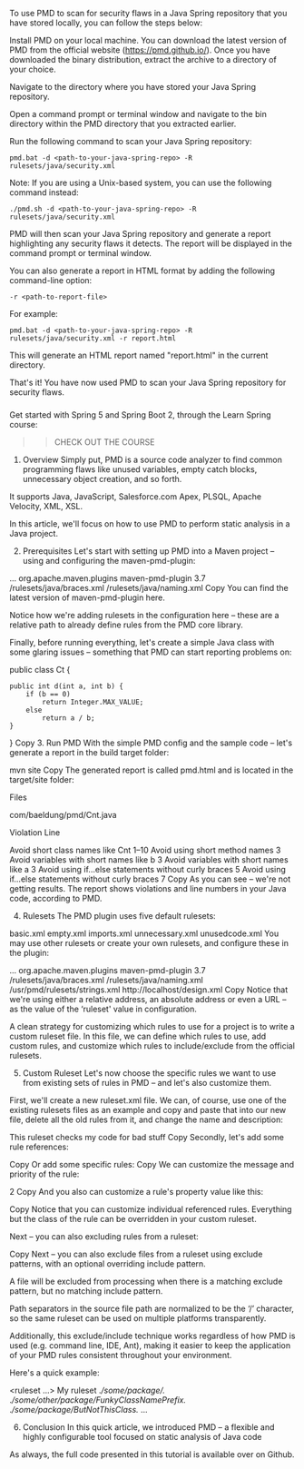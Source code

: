 To use PMD to scan for security flaws in a Java Spring repository that you have stored locally, you can follow the steps below:

Install PMD on your local machine. You can download the latest version of PMD from the official website (https://pmd.github.io/). 
Once you have downloaded the binary distribution, extract the archive to a directory of your choice.

Navigate to the directory where you have stored your Java Spring repository.

Open a command prompt or terminal window and navigate to the bin directory within the PMD directory that you extracted earlier.

Run the following command to scan your Java Spring repository:

```
pmd.bat -d <path-to-your-java-spring-repo> -R rulesets/java/security.xml
```

Note: If you are using a Unix-based system, you can use the following command instead:

```
./pmd.sh -d <path-to-your-java-spring-repo> -R rulesets/java/security.xml
```

PMD will then scan your Java Spring repository and generate a report highlighting any security flaws it detects. The report will be displayed in the command prompt or terminal window.

You can also generate a report in HTML format by adding the following command-line option:

```
-r <path-to-report-file>
```

For example:

```
pmd.bat -d <path-to-your-java-spring-repo> -R rulesets/java/security.xml -r report.html
```

This will generate an HTML report named "report.html" in the current directory.

That's it! 
You have now used PMD to scan your Java Spring repository for security flaws.

###
###


Get started with Spring 5 and Spring Boot 2, through the Learn Spring course:
>> CHECK OUT THE COURSE
1. Overview
Simply put, PMD is a source code analyzer to find common programming flaws like unused variables, empty catch blocks, unnecessary object creation, and so forth.

It supports Java, JavaScript, Salesforce.com Apex, PLSQL, Apache Velocity, XML, XSL.

In this article, we'll focus on how to use PMD to perform static analysis in a Java project.

2. Prerequisites
Let's start with setting up PMD into a Maven project – using and configuring the maven-pmd-plugin:

<project>
    ...
    <reporting>
        <plugins>
            <plugin>
                <groupId>org.apache.maven.plugins</groupId>
                <artifactId>maven-pmd-plugin</artifactId>
                <version>3.7</version>
                <configuration>
                    <rulesets>
                        <ruleset>/rulesets/java/braces.xml</ruleset>
                        <ruleset>/rulesets/java/naming.xml</ruleset>
                    </rulesets>
                </configuration>
            </plugin>
        </plugins>
    </reporting>
</project>
Copy
You can find the latest version of maven-pmd-plugin here.

Notice how we're adding rulesets in the configuration here – these are a relative path to already define rules from the PMD core library.

Finally, before running everything, let's create a simple Java class with some glaring issues – something that PMD can start reporting problems on:

public class Ct {

    public int d(int a, int b) {
        if (b == 0)
            return Integer.MAX_VALUE;
        else
            return a / b;
    }
}
Copy
3. Run PMD
With the simple PMD config and the sample code – let's generate a report in the build target folder:

mvn site
Copy
The generated report is called pmd.html and is located in the target/site folder:

Files

com/baeldung/pmd/Cnt.java

Violation                                                                             Line

Avoid short class names like Cnt                                   1–10 
Avoid using short method names                                  3 
Avoid variables with short names like b                        3 
Avoid variables with short names like a                        3 
Avoid using if...else statements without curly braces 5 
Avoid using if...else statements without curly braces 7 
Copy
As you can see – we're not getting results. The report shows violations and line numbers in your Java code, according to PMD.

4. Rulesets
The PMD plugin uses five default rulesets:

basic.xml
empty.xml
imports.xml
unnecessary.xml
unusedcode.xml
You may use other rulesets or create your own rulesets, and configure these in the plugin:

<project>
    ...
    <reporting>
        <plugins>
            <plugin>
                <groupId>org.apache.maven.plugins</groupId>
                <artifactId>maven-pmd-plugin</artifactId>
                <version>3.7</version>
                <configuration>
                    <rulesets>
                        <ruleset>/rulesets/java/braces.xml</ruleset>
                        <ruleset>/rulesets/java/naming.xml</ruleset>
                        <ruleset>/usr/pmd/rulesets/strings.xml</ruleset>
                        <ruleset>http://localhost/design.xml</ruleset>
                    </rulesets>
                </configuration>
            </plugin>
        </plugins>
    </reporting>
</project>
Copy
Notice that we're using either a relative address, an absolute address or even a URL – as the value of the ‘ruleset' value in configuration.

A clean strategy for customizing which rules to use for a project is to write a custom ruleset file. In this file, we can define which rules to use, add custom rules, and customize which rules to include/exclude from the official rulesets.

5. Custom Ruleset
Let's now choose the specific rules we want to use from existing sets of rules in PMD – and let's also customize them.

First, we'll create a new ruleset.xml file. We can, of course, use one of the existing rulesets files as an example and copy and paste that into our new file, delete all the old rules from it, and change the name and description:

<?xml version="1.0"?>
<ruleset name="Custom ruleset"
  xmlns="http://pmd.sourceforge.net/ruleset/2.0.0"
  xmlns:xsi="http://www.w3.org/2001/XMLSchema-instance"
  xsi:schemaLocation="http://pmd.sourceforge.net/ruleset/2.0.0
  http://pmd.sourceforge.net/ruleset_2_0_0.xsd">
    <description>
        This ruleset checks my code for bad stuff
    </description>
</ruleset>
Copy
Secondly, let's add some rule references:

<!-- We'll use the entire 'strings' ruleset -->
<rule ref="rulesets/java/strings.xml"/>
Copy
Or add some specific rules:

<rule ref="rulesets/java/unusedcode.xml/UnusedLocalVariable"/>
<rule ref="rulesets/java/unusedcode.xml/UnusedPrivateField"/>
<rule ref="rulesets/java/imports.xml/DuplicateImports"/>
<rule ref="rulesets/java/basic.xml/UnnecessaryConversionTemporary"/>
Copy
We can customize the message and priority of the rule:

<rule ref="rulesets/java/basic.xml/EmptyCatchBlock"
  message="Must handle exceptions">
    <priority>2</priority>
</rule>
Copy
And you also can customize a rule's property value like this:

<rule ref="rulesets/java/codesize.xml/CyclomaticComplexity">
    <properties>
        <property name="reportLevel" value="5"/>
    </properties>
</rule>
Copy
Notice that you can customize individual referenced rules. Everything but the class of the rule can be overridden in your custom ruleset.

Next – you can also excluding rules from a ruleset:

<rule ref="rulesets/java/braces.xml">
    <exclude name="WhileLoopsMustUseBraces"/>
    <exclude name="IfElseStmtsMustUseBraces"/>
</rule>
Copy
Next – you can also exclude files from a ruleset using exclude patterns, with an optional overriding include pattern.

A file will be excluded from processing when there is a matching exclude pattern, but no matching include pattern.

Path separators in the source file path are normalized to be the ‘/’ character, so the same ruleset can be used on multiple platforms transparently.

Additionally, this exclude/include technique works regardless of how PMD is used (e.g. command line, IDE, Ant), making it easier to keep the application of your PMD rules consistent throughout your environment.

Here's a quick example:

<?xml version="1.0"?>
<ruleset ...>
    <description>My ruleset</description>
    <exclude-pattern>.*/some/package/.*</exclude-pattern>
    <exclude-pattern>
       .*/some/other/package/FunkyClassNamePrefix.*
    </exclude-pattern>
    <include-pattern>.*/some/package/ButNotThisClass.*</include-pattern>
    <rule>...
</ruleset>



6. Conclusion
In this quick article, we introduced PMD – a flexible and highly configurable tool focused on static analysis of Java code

As always, the full code presented in this tutorial is available over on Github.
